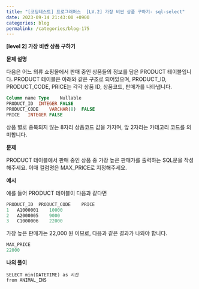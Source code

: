 ```yaml
---
title: "[코딩테스트] 프로그래머스  [LV.2] 가장 비싼 상품 구하기- sql-select"
date: 2023-09-14 21:43:00 +0900
categories: blog
permalink: /categories/blog-175
---
```



**[level 2] 가장 비싼 상품 구하기**



**문제 설명**

다음은 어느 의류 쇼핑몰에서 판매 중인 상품들의 정보를 담은 PRODUCT 테이블입니다. PRODUCT 테이블은 아래와 같은 구조로 되어있으며, PRODUCT_ID, PRODUCT_CODE, PRICE는 각각 상품 ID, 상품코드, 판매가를 나타냅니다.

```sql
Column name	Type	Nullable
PRODUCT_ID	INTEGER	FALSE
PRODUCT_CODE	VARCHAR(8)	FALSE
PRICE	INTEGER	FALSE
```

상품 별로 중복되지 않는 8자리 상품코드 값을 가지며, 앞 2자리는 카테고리 코드를 의미합니다.

**문제**

PRODUCT 테이블에서 판매 중인 상품 중 가장 높은 판매가를 출력하는 SQL문을 작성해주세요. 이때 컬럼명은 MAX_PRICE로 지정해주세요.





**예시**

예를 들어 PRODUCT 테이블이 다음과 같다면

```sql
PRODUCT_ID	PRODUCT_CODE	PRICE
1	A1000001	10000
2	A2000005	9000
3	C1000006	22000
```

가장 높은 판매가는 22,000 원 이므로, 다음과 같은 결과가 나와야 합니다.

```sql
MAX_PRICE
22000
```


**나의 풀이**

```
SELECT min(DATETIME) as 시간
from ANIMAL_INS

```


